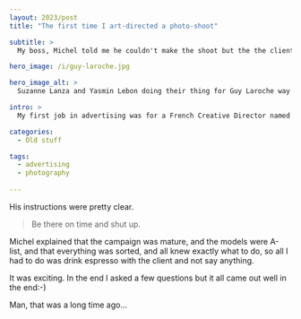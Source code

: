 ```yaml
---
layout: 2023/post
title: "The first time I art-directed a photo-shoot"

subtitle: >
  My boss, Michel told me he couldn't make the shoot but the the client was important so I had to go and represent.

hero_image: /i/guy-laroche.jpg

hero_image_alt: >
  Suzanne Lanza and Yasmin Lebon doing their thing for Guy Laroche way back in the Eighties. Can't remember the photographer, except that he was French, had long blond hair, and wore these funky robin-hood style black tights and little leather slippers...

intro: >
  My first job in advertising was for a French Creative Director named Michel Delacroix. He had launched a string of successful agencies in Paris <em>(all named after fruits Mandarine, Pamplemousse)</em> and was making a move on New York City. My book was terrible, but I was a native French speaker, so he gave me a break...

categories:
  - Old stuff

tags:
  - advertising
  - photography
 
---
```


His instructions were pretty clear.

>
> Be there on time and shut up.
>

Michel explained that the campaign was mature, and the models were A-list, and that everything was sorted, and all knew exactly what to do, so all I had to do was drink espresso with the client and not say anything.

It was exciting. In the end I asked a few questions but it all came out well in the end:-)

Man, that was a long time ago...
